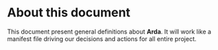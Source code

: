 # About this document
This document present general definitions about **Arda**. It will work like a manifest file driving our decisions and actions for all entire project.
